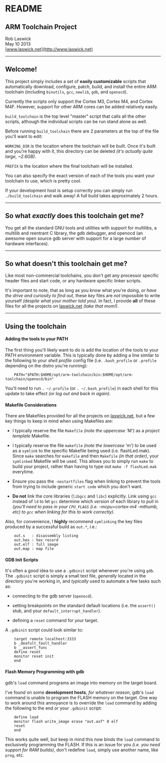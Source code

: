 # README

## ARM Toolchain Project

Rob Laswick  
May 10 2013  
[www.laswick.net](http://www.laswick.net)


***
## Welcome!

This project simply includes a set of **easily customizable** scripts that automatically download, configure, patch, build, and install the entire ARM toolchain (including `binutils`, `gcc`, `newlib`, `gdb`, and `openocd`). 

Currently the scripts only support the Cortex M3, Cortex M4, and Cortex M4F.  However, support for other ARM cores can be added relatively easily.

`build_toolchain` is the top level "master" script that calls all the other scripts, although the individual scripts can be run stand alone as well. 

Before running `build_toolchain` there are 2 parameters at the top of the file you'll want to edit:

`WORKING_DIR` is the location where the toolchain will be built.  Once it's built and you're happy with it, this directory can be deleted _(it's actually quite large, ~2.6GB)_.

`PREFIX` is the location where the final toolchain will be installed.

You can also specify the exact version of each of the tools you want your toolchain to use, which is pretty cool.

If your development host is setup correctly you can simply run `./build_toolchain` and walk away!  A full build takes approximately 2 hours.


***
## So what _exactly_ does this toolchain get me?

You get all the standard GNU tools and utilities with support for multilibs, a multilib and reentrant C library, the gdb debugger, and openocd (an awesome open source gdb server with support for a large number of hardware interfaces).


***
## So what doesn't this toolchain get me?

Like most non-commercial toolchains, you don't get any processor specific header files and start code, or any hardware specific linker scripts.

It's important to note, that as long as you know what you're doing, _or have the drive and curiosity to find out_, these _key_ files are _not_ impossible to write yourself _(despite what your mother told you)_.  In fact, I provide **all** of these files for all the projects on [laswick.net](http://www.laswick.net) _(take that mom!)_.


***
## Using the toolchain

#### Adding the tools to your PATH
The first thing you'll likely want to do is add the location of the tools to your PATH environment variable.  This is typically done by adding a line similar to the following to your _shell profile_ config file (i.e. `.bash_profile` or `.profile` depending on the distro you're running):

        PATH="$PATH:$HOME/opt/arm-toolchain/bin:$HOME/opt/arm-toolchain/openocd/bin"

You'll need to run `. ~/.profile` (or `. ~/.bash_profile`) in each shell for this update to take effect _(or log out and back in again)_.


#### Makefile Considerations

There are Makefiles provided for all the projects on [laswick.net](http://www.laswick.net), but a few key things to keep in mind when using Makefiles are:

- I typically reserve the file `Makefile` _(note the uppercase 'M')_ as a _project template_ Makefile.

- I typically reserve the file `makefile` _(note the lowercase 'm')_ to be used as a  `symlink` to the specific Makefile being used (i.e. flashLed.mak).  Since `make` searches for `makefile` and then `Makefile` _(in that order)_, your `symlinked` Makefile will be used.  This allows you to simply run `make` to build your project, rather than having to type out `make -f flashLed.mak` everytime.

- Ensure you pass the `-nostartfiles` flag when linking to prevent the tools from trying to include generic `start code` which you don't want.

- **Do not** link the core libraries (`libgcc` and `libc`) explicitly.  Link using `gcc` instead of `ld` to let `gcc` determine which _version_ of each library to pull in _(you'll need to pass in your `CPU_FLAGS` (i.e. -mcpu=cortex-m4 -mthumb, etc) to `gcc` when linking for this to work correctly)_.

Also, for convenience, I **highly** recommend `symlinking` the key files produced by a successful build as `out.*`, i.e.:

        out.s   : disassembly listing
        out.hex : hex record
        out.elf : full image
        out.map : map file
   

#### GDB Init Scripts

It's often a good idea to use a `.gdbinit` script whenever you're using `gdb`.  The `.gdbinit` script is simply a small text file, _generally_ located in the directory you're working in, and _typically_ used to automate a few tasks such as:

- connecting to the gdb server (`openocd`).

- setting breakpoints on the standard default locations (i.e. the `assert()` stub, and your `default_interrupt_handler`).

- defining a `reset` command for your target.

A `.gdbinit` script could look similar to:

        target remote localhost:3333
        b _deafult_fault_handler
        b __assert_func
        define reset
        monitor reset init
        end


#### Flash Memory Programming with gdb

gdb's `load` command programs an image into memory on the target board.

I've found on some **development hosts**, _for whatever reason_, gdb's `load` command is unable to program the FLASH memory on the target.  One way to work around this annoyance is to override the `load` command by adding the following to the end or your `.gdbinit` script:

        define load
        monitor flash write_image erase "out.axf" 0 elf
        reset
        end

This works quite well, but keep in mind this now binds the `load` command to exclusively programming the FLASH.  If this is an issue for you _(i.e. you need support for RAM builds)_, don't redefine `load`, simply use another name, like `prog`, etc.





